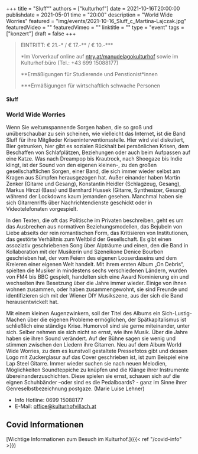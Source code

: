 +++
title = "Sluff“"
authors = ["kulturhof"]
date = 2021-10-16T20:00:00
publishdate = 2021-05-01
time = "20:00"
description = "World Wide Worries"
featured = "img/events/2021-10-16_Sluff_c_Martina-Lajczak.jpg"
featuredVideo = ""
featuredVimeo = ""
linktitle = ""
type = "event"
tags = ["konzert"]
draft = false
+++

>
> EINTRITT: € 21.-\* / € 17.-\*\* / € 10.-\*\*\*
>
> \*Im Vorverkauf online auf [ntry.at/manudelagokulturhof](https://ntry.at/manudelagokulturhof) sowie im Kulturhof:büro (Tel.: +43 699 15088177)
> 
> \*\*Ermäßigungen für Studierende und Penstionist\*innen
> 
> \*\*\*Ermäßigungen für wirtschaftlich schwache Personen

#### Sluff

### World Wide Worries

Wenn Sie weltumspannende Sorgen haben, die so groß und unüberschaubar zu sein scheinen, wie vielleicht das Internet, ist die Band Sluff für ihre Mitglieder Kriseninterventionsstelle. Hier wird viel diskutiert, Bier getrunken, hier gibt es sozialen Rückhalt bei persönlichen Krisen, dem Beschaffen von Schlafplätzen, Beziehungen oder auch beim Aufpassen auf eine Katze. Was nach Dreampop bis Krautrock, nach Shoegaze bis Indie klingt, ist der Sound von den eigenen kleinen-, zu den großen gesellschaftlichen Sorgen, einer Band, die sich immer wieder selbst am Kragen aus Sümpfen herausgezogen hat. Außer einander haben Martin Zenker (Gitarre und Gesang), Konstantin Heidler (Schlagzeug, Gesang), Markus Hirczi (Bass) und Bernhard Hussek (Gitarre, Synthesizer, Gesang) während der Lockdowns kaum jemanden gesehen. Manchmal haben sie sich Gitarrenriffs über Nachrichtendienste geschickt oder in Videotelefonaten vorgespielt. 

In den Texten, die oft das Politische im Privaten beschreiben, geht es um das Ausbrechen aus normativen Beziehungsmodellen, das Bejubeln von Liebe abseits der rein romantischen Form, das Kritisieren von Institutionen, das gestörte Verhältnis zum Weltbild der Gesellschaft. Es gibt einen assoziativ geschriebenen Song über Alpträume und einen, den die Band in Kollaboration mit der Musikerin und Szeneikone Denice Bourbon geschrieben hat, der vom Feiern des eigenen Looserdaseins und dem Kreieren einer eigenen Welt handelt. Mit ihrem ersten Album „On Debris“, spielten die Musiker in mindestens sechs verschiedenen Ländern, wurden von FM4 bis BBC gespielt, handelten sich eine Award Nominierung ein und wechselten ihre Besetzung über die Jahre immer wieder. Einige von ihnen wohnen zusammen, oder haben zusammengewohnt, sie sind Freunde und identifizieren sich mit der Wiener DIY Musikszene, aus der sich die Band herausentwickelt hat. 

Mit einem kleinen Augenzwinkern, soll der Titel des Albums ein Sich-Lustig-Machen über die eigenen Probleme ermöglichen, der Spätkapitalismus ist schließlich eine ständige Krise. Humorvoll sind sie gerne miteinander, unter sich. Selber nehmen sie sich nicht so ernst, wie ihre Musik. Über die Jahre haben sie ihren Sound verändert. Auf der Bühne sagen sie wenig und stimmen zwischen den Liedern ihre Gitarren. Neu auf dem Album World Wide Worries, zu dem es kunstvoll gestaltete Pressefotos gibt und dessen Logo mit Zuckerglasur auf das Cover geschrieben ist, ist zum Beispiel eine Lap Steel Gitarre. Immer wieder suchen sie nach neuen Melodien, Möglichkeiten Soundteppiche zu knüpfen und die Klänge ihrer Instrumente übereinanderzuschichten. Diese spielen sie ernst, schauen sich auf die eignen Schuhbänder –oder sind es die Pedalboards? - ganz im Sinne ihrer Genreselbstbezeichnung postgaze. 
(Marie Luise Lehner)




- Info Hotline: 0699 15088177 
- E-Mail: office@kulturhofvillach.at

## Covid Informationen

[Wichtige Informationen zum Besuch im Kulturhof.]({{< ref "/covid-info" >}})

